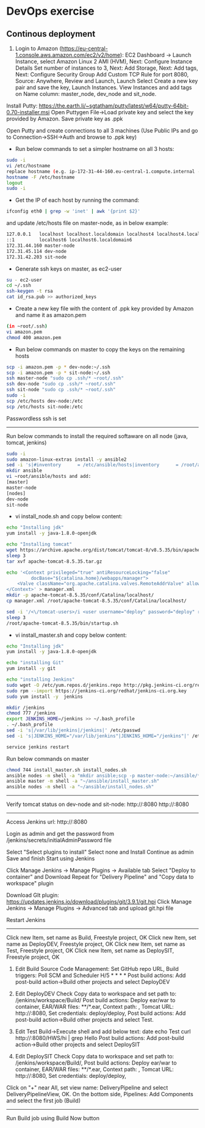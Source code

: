 # DevOps exercise 
## Continous deployment

1. Login to Amazon (https://eu-central-1.console.aws.amazon.com/ec2/v2/home):
EC2 Dashboard -> Launch Instance, select Amazon Linux 2 AMI (HVM), Next: Configure Instance Details
Set number of instances to 3, Next: Add Storage, Next: Add tags, Next: Configure Security Group
Add Custom TCP Rule for port 8080, Source: Anywhere, Review and Launch, Launch
Select Create a new key pair and save the key, Launch Instances.
View Instances and add tags on Name column: master_node, dev_node and sit_node.

Install Putty: https://the.earth.li/~sgtatham/putty/latest/w64/putty-64bit-0.70-installer.msi
Open Puttygen
File->Load private key and select the key provided by Amazon.
Save private key as .ppk

Open Putty and create connections to all 3 machines (Use Public IPs and go to Connection->SSH->Auth and browse to .ppk key)

- Run below commands to set a simpler hostname on all 3 hosts:

```bash
sudo -i
vi /etc/hostname
replace hostname (e.g. ip-172-31-44-160.eu-central-1.compute.internal -> master-node.eu-central-1.compute.internal)
hostname -F /etc/hostname
logout
sudo -i
```

- Get the IP of each host by running the command: 
```bash
ifconfig eth0 | grep -w 'inet' | awk '{print $2}'
```
and update /etc/hosts file on master-node, as in below example:

```bash
127.0.0.1   localhost localhost.localdomain localhost4 localhost4.localdomain4
::1         localhost6 localhost6.localdomain6
172.31.44.160 master-node
172.31.45.114 dev-node
172.31.42.203 sit-node
```
- Generate ssh keys on master, as ec2-user

```bash
su - ec2-user
cd ~/.ssh
ssh-keygen -t rsa
cat id_rsa.pub >> authorized_keys
```

- Create a new key file with the content of .ppk key provided by Amazon and name it as amazon.pem 

```bash
(in ~root/.ssh)
vi amazon.pem
chmod 400 amazon.pem
```

- Run below commands on master to copy the keys on the remaining hosts

```bash
scp -i amazon.pem -p * dev-node:~/.ssh
scp -i amazon.pem -p * sit-node:~/.ssh
ssh master-node "sudo cp .ssh/* ~root/.ssh"
ssh dev-node "sudo cp .ssh/* ~root/.ssh"
ssh sit-node "sudo cp .ssh/* ~root/.ssh"
sudo -i
scp /etc/hosts dev-node:/etc
scp /etc/hosts sit-node:/etc
```
Passwordless ssh is set

----------------------------------------------------------------------------------------------------------------
Run below commands to install the required softaware on all node (java, tomcat, jenkins)

```bash
sudo -i
sudo amazon-linux-extras install -y ansible2
sed -i 's|#inventory      = /etc/ansible/hosts|inventory      = /root/ansible/hosts|' /etc/ansible/ansible.cfg
mkdir ansible
vi ~root/ansible/hosts and add:
[master]
master-node
[nodes]
dev-node
sit-node
```

- vi install_node.sh and copy below content:

```bash
echo "Installing jdk"
yum install -y java-1.8.0-openjdk

echo "Installing tomcat"
wget https://archive.apache.org/dist/tomcat/tomcat-8/v8.5.35/bin/apache-tomcat-8.5.35.tar.gz;
sleep 3
tar xvf apache-tomcat-8.5.35.tar.gz

echo '<Context privileged="true" antiResourceLocking="false"
         docBase="${catalina.home}/webapps/manager">
    <Valve className="org.apache.catalina.valves.RemoteAddrValve" allow="^.*$" />
</Context>' > manager.xml
mkdir -p apache-tomcat-8.5.35/conf/Catalina/localhost/
cp manager.xml /root/apache-tomcat-8.5.35/conf/Catalina/localhost/

sed -i '/<\/tomcat-users>/i <user username="deploy" password="deploy" roles="manager-script"/>' /root/apache-tomcat-8.5.35/conf/tomcat-users.xml;
sleep 3
/root/apache-tomcat-8.5.35/bin/startup.sh
```

- vi install_master.sh and copy below content:

```bash
echo "Installing jdk"
yum install -y java-1.8.0-openjdk

echo "installing Git"
yum install -y git

echo "installing Jenkins"
sudo wget -O /etc/yum.repos.d/jenkins.repo http://pkg.jenkins-ci.org/redhat-stable/jenkins.repo
sudo rpm --import https://jenkins-ci.org/redhat/jenkins-ci.org.key
sudo yum install -y  jenkins

mkdir /jenkins
chmod 777 /jenkins
export JENKINS_HOME=/jenkins >> ~/.bash_profile
. ~/.bash_profile
sed -i 's|/var/lib/jenkins|/jenkins|' /etc/passwd
sed -i 's|JENKINS_HOME="/var/lib/jenkins"|JENKINS_HOME="/jenkins"|' /etc/sysconfig/jenkins

service jenkins restart
```


Run below commands on master

```bash
chmod 744 install_master.sh install_nodes.sh
ansible nodes -m shell -a "mkdir ansible;scp -p master-node:~/ansible/*.sh ~/ansible"
ansible master -m shell -a "~/ansible/install_master.sh"
ansible nodes -m shell -a "~/ansible/install_nodes.sh"
```

------------------------------------------------------------------------------------
Verify tomcat status on dev-node and sit-node:
http://<dev-node-public-ip>:8080
http://<sit-node-public-ip>:8080
  
  
------------------------------------------------------------------------------------
Access Jenkins url:
http://<master-node-public-ip>:8080
  
Login as admin and get the password from /jenkins/secrets/initialAdminPassword file

Select "Select plugins to install"
Select none and Install
Continue as admin
Save and finish
Start using Jenkins
  
Click Manage Jenkins -> Manage Plugins -> Available tab
Select "Deploy to container" and Download
Repeat for "Delivery Pipeline" and "Copy data to workspace" plugin

Download GIt plugin:
https://updates.jenkins.io/download/plugins/git/3.9.1/git.hpi
Click Manage Jenkins -> Manage Plugins -> Advanced tab and upload git.hpi file

Restart Jenkins

--------------------------------------------------------------------------------------

Click new Item, set name as Build, Freestyle project, OK
Click new Item, set name as DeployDEV, Freestyle project, OK
Click new Item, set name as Test, Freestyle project, OK
Click new Item, set name as DeploySIT, Freestyle project, OK

1. Edit Build
Source Code Management: Set GitHub repo URL,
Build triggers: Poll SCM and Scheduler H/5 * * * *
Post build actions: Add post-build action->Build other projects and select DeployDEV

2. Edit DeployDEV
Check Copy data to workspace and set path to: /jenkins/workspace/Build/
Post build actions: Deploy ear/war to container,
 EAR/WAR files: **/*.ear,
Context path: <application context>,
Tomcat URL: http://<dev-node-public-ip>:8080,
Set credentials: deploy/deploy,
Post build actions: Add post-build action->Build other projects and select Test.
  
3. Edit Test
Build->Execute shell and add below text:
date
echo Test
curl http://<dev-node-public-ip>:8080/HWS/hi | grep Hello
Post build actions: Add post-build action->Build other projects and select DeploySIT

3. Edit DeploySIT
Check Copy data to workspace and set path to: /jenkins/workspace/Build/,
Post build actions: Deploy ear/war to container,
 EAR/WAR files: **/*.ear,
Context path: <application context>,
Tomcat URL: http://<sit-node-public-ip>:8080,
Set credentials: deploy/deploy,

Click on "+" near All, set view name: DeliveryPipeline and select DeliveryPipelineView, OK.
On the bottom side, Pipelines: Add Components and select the first job (Build)

-----------------------------------
Run Build job using Build Now button
